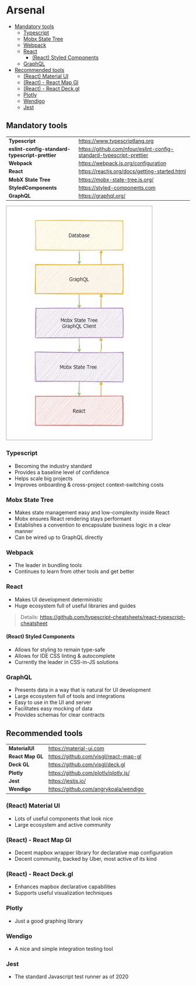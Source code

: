 # Arsenal

+ [Mandatory tools](#mandatory-tools)
  + [Typescript](#typescript)
  + [Mobx State Tree](#mobx-state-tree)
  + [Webpack](#webpack)
  + [React](#react)
    + [(React) Styled Components](#react-styled-components)
  + [GraphQL](#graphql)
+ [Recommended tools](#recommended-tools)
  + [(React) Material UI](#react-material-ui)
  + [(React) - React Map Gl](#react---react-map-gl)
  + [(React) - React Deck.gl](#react---react-deckgl)
  + [Plotly](#plotly)
  + [Wendigo](#wendigo)
  + [Jest](#jest)

## Mandatory tools

|                                                |                                                                     |
| ---------------------------------------------- | ------------------------------------------------------------------- |
| **Typescript**                                 | https://www.typescriptlang.org                                      |
| **eslint-config-standard-typescript-prettier** | https://github.com/nfour/eslint-config-standard-typescript-prettier |
| **Webpack**                                    | https://webpack.js.org/configuration                                |
| **React**                                      | https://reactjs.org/docs/getting-started.html                       |
| **MobX State Tree**                            | https://mobx-state-tree.js.org/                                     |
| **StyledComponents**                           | https://styled-components.com                                       |
| **GraphQL**                                    | https://graphql.org/                                                |

![](./docs/architecture.drawio.png)

### Typescript

- Becoming the industry standard
- Provides a baseline level of confidence
- Helps scale big projects
- Improves onboarding & cross-project context-switching costs

### Mobx State Tree

- Makes state management easy and low-complexity inside React
- Mobx ensures React rendering stays performant
- Establishes a convention to encapsulate business logic in a clear manner
- Can be wired up to GraphQL directly

### Webpack

- The leader in bundling tools
- Continues to learn from other tools and get better


### React

- Makes UI development deterministic
- Huge ecosystem full of useful libraries and guides

> Details: https://github.com/typescript-cheatsheets/react-typescript-cheatsheet

#### (React) Styled Components

- Allows for styling to remain type-safe
- Allows for IDE CSS linting & autocomplete
- Currently the leader in CSS-in-JS solutions

### GraphQL

- Presents data in a way that is natural for UI development
- Large ecosystem full of tools and integrations
- Easy to use in the UI and server
- Facilitates easy mocking of data
- Provides schemas for clear contracts

## Recommended tools

|                  |                                       |
| ---------------- | ------------------------------------- |
| **MaterialUI**   | https://material-ui.com               |
| **React Map GL** | https://github.com/visgl/react-map-gl |
| **Deck GL**      | https://github.com/visgl/deck.gl      |
| **Plotly**       | https://github.com/plotly/plotly.js/  |
| **Jest**         | https://jestjs.io/                    |
| **Wendigo**      | https://github.com/angrykoala/wendigo |

### (React) Material UI

- Lots of useful components that look nice
- Large ecosystem and active community

### (React) - React Map Gl

- Decent mapbox wrapper library for declarative map configuration
- Decent community, backed by Uber, most active of its kind

### (React) - React Deck.gl

- Enhances mapbox declarative capabilities
- Supports useful visualization techniques

### Plotly

- Just a good graphing library

### Wendigo

- A nice and simple integration testing tool

### Jest

- The standard Javascript test runner as of 2020

